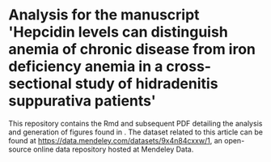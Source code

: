 # Analysis for the manuscript 'Hepcidin levels can distinguish anemia of chronic disease from iron deficiency anemia in a cross-sectional study of hidradenitis suppurativa patients'

This repository contains the Rmd and subsequent PDF detailing the analysis and generation of figures found in . The dataset related to this article can be found at https://data.mendeley.com/datasets/9x4n84cxxw/1, an open-source online data repository hosted at Mendeley Data.
